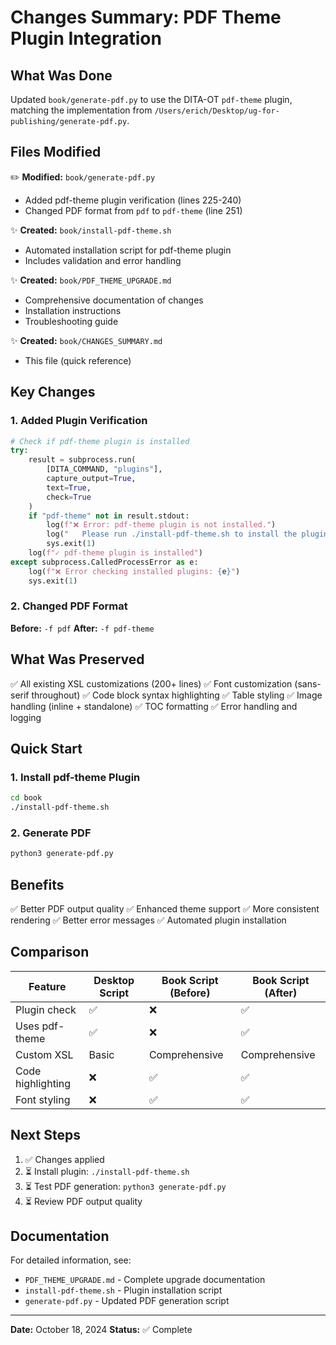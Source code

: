 # Changes Summary: PDF Theme Plugin Integration

## What Was Done

Updated `book/generate-pdf.py` to use the DITA-OT `pdf-theme` plugin, matching the implementation from `/Users/erich/Desktop/ug-for-publishing/generate-pdf.py`.

## Files Modified

✏️ **Modified:** `book/generate-pdf.py`
- Added pdf-theme plugin verification (lines 225-240)
- Changed PDF format from `pdf` to `pdf-theme` (line 251)

✨ **Created:** `book/install-pdf-theme.sh`
- Automated installation script for pdf-theme plugin
- Includes validation and error handling

✨ **Created:** `book/PDF_THEME_UPGRADE.md`
- Comprehensive documentation of changes
- Installation instructions
- Troubleshooting guide

✨ **Created:** `book/CHANGES_SUMMARY.md`
- This file (quick reference)

## Key Changes

### 1. Added Plugin Verification

```python
# Check if pdf-theme plugin is installed
try:
    result = subprocess.run(
        [DITA_COMMAND, "plugins"],
        capture_output=True,
        text=True,
        check=True
    )
    if "pdf-theme" not in result.stdout:
        log(f"❌ Error: pdf-theme plugin is not installed.")
        log("   Please run ./install-pdf-theme.sh to install the plugin.")
        sys.exit(1)
    log(f"✓ pdf-theme plugin is installed")
except subprocess.CalledProcessError as e:
    log(f"❌ Error checking installed plugins: {e}")
    sys.exit(1)
```

### 2. Changed PDF Format

**Before:** `-f pdf`
**After:** `-f pdf-theme`

## What Was Preserved

✅ All existing XSL customizations (200+ lines)
✅ Font customization (sans-serif throughout)
✅ Code block syntax highlighting
✅ Table styling
✅ Image handling (inline + standalone)
✅ TOC formatting
✅ Error handling and logging

## Quick Start

### 1. Install pdf-theme Plugin

```bash
cd book
./install-pdf-theme.sh
```

### 2. Generate PDF

```bash
python3 generate-pdf.py
```

## Benefits

✅ Better PDF output quality
✅ Enhanced theme support
✅ More consistent rendering
✅ Better error messages
✅ Automated plugin installation

## Comparison

| Feature | Desktop Script | Book Script (Before) | Book Script (After) |
|---------|---------------|---------------------|---------------------|
| Plugin check | ✅ | ❌ | ✅ |
| Uses pdf-theme | ✅ | ❌ | ✅ |
| Custom XSL | Basic | Comprehensive | Comprehensive |
| Code highlighting | ❌ | ✅ | ✅ |
| Font styling | ❌ | ✅ | ✅ |

## Next Steps

1. ✅ Changes applied
2. ⏳ Install plugin: `./install-pdf-theme.sh`
3. ⏳ Test PDF generation: `python3 generate-pdf.py`
4. ⏳ Review PDF output quality

## Documentation

For detailed information, see:
- `PDF_THEME_UPGRADE.md` - Complete upgrade documentation
- `install-pdf-theme.sh` - Plugin installation script
- `generate-pdf.py` - Updated PDF generation script

---

**Date:** October 18, 2024
**Status:** ✅ Complete
